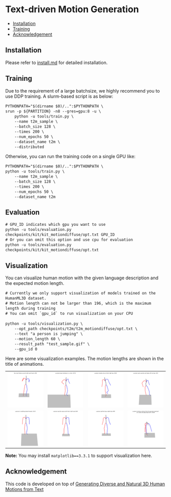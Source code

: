 # Text-driven Motion Generation

<!-- TOC -->

- [Installation](#installation)
- [Training](#prepare-environment)
- [Acknowledgement](#acknowledgement)

<!-- TOC -->

## Installation

Please refer to [install.md](install.md) for detailed installation.

## Training

Due to the requirement of a large batchsize, we highly recommend you to use DDP training. A slurm-based script is as below:

```shell
PYTHONPATH="$(dirname $0)/..":$PYTHONPATH \
srun -p ${PARTITION} -n8 --gres=gpu:8 -u \
    python -u tools/train.py \
    --name t2m_sample \
    --batch_size 128 \
    --times 200 \
    --num_epochs 50 \
    --dataset_name t2m \
    --distributed
```

Otherwise, you can run the training code on a single GPU like:

```shell
PYTHONPATH="$(dirname $0)/..":$PYTHONPATH \
python -u tools/train.py \
    --name t2m_sample \
    --batch_size 128 \
    --times 200 \
    --num_epochs 50 \
    --dataset_name t2m
```

## Evaluation

```shell
# GPU_ID indicates which gpu you want to use
python -u tools/evaluation.py checkpoints/kit/kit_motiondiffuse/opt.txt GPU_ID
# Or you can omit this option and use cpu for evaluation
python -u tools/evaluation.py checkpoints/kit/kit_motiondiffuse/opt.txt
```

## Visualization

You can visualize human motion with the given language description and the expected motion length.

```shell
# Currently we only support visualization of models trained on the HumanML3D dataset. 
# Motion length can not be larger than 196, which is the maximum length during training
# You can omit `gpu_id` to run visualization on your CPU

python -u tools/visualization.py \
    --opt_path checkpoints/t2m/t2m_motiondiffuse/opt.txt \
    --text "a person is jumping" \
    --motion_length 60 \
    --result_path "test_sample.gif" \
    --gpu_id 0
```

Here are some visualization examples. The motion lengths are shown in the title of animations.

<table>
<tr>
    <td><img src="../figures/gallery_t2m/gen_00.gif" width="100%"/></td>
    <td><img src="../figures/gallery_t2m/gen_01.gif" width="100%"/></td>
    <td><img src="../figures/gallery_t2m/gen_02.gif" width="100%"/></td>
    <td><img src="../figures/gallery_t2m/gen_03.gif" width="100%"/></td>
</tr>
<tr>
    <td><img src="../figures/gallery_t2m/gen_04.gif" width="100%"/></td>
    <td><img src="../figures/gallery_t2m/gen_05.gif" width="100%"/></td>
    <td><img src="../figures/gallery_t2m/gen_06.gif" width="100%"/></td>
    <td><img src="../figures/gallery_t2m/gen_07.gif" width="100%"/></td>
</tr>
</table>

**Note:** You may install `matplotlib==3.3.1` to support visualization here.

## Acknowledgement

This code is developed on top of [Generating Diverse and Natural 3D Human Motions from Text](https://github.com/EricGuo5513/text-to-motion)